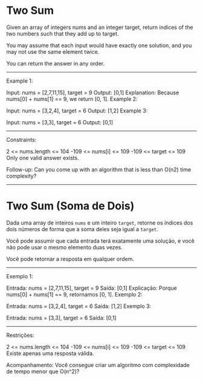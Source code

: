 # Two Sum

Given an array of integers nums and an integer target, return indices of the two numbers such that they add up to target.

You may assume that each input would have exactly one solution, and you may not use the same element twice.

You can return the answer in any order.


---

Example 1:

Input: nums = [2,7,11,15], target = 9
Output: [0,1]
Explanation: Because nums[0] + nums[1] == 9, we return [0, 1].
Example 2:

Input: nums = [3,2,4], target = 6
Output: [1,2]
Example 3:

Input: nums = [3,3], target = 6
Output: [0,1]

---

Constraints:

2 <= nums.length <= 104
-109 <= nums[i] <= 109
-109 <= target <= 109
Only one valid answer exists.


Follow-up: Can you come up with an algorithm that is less than O(n2) time complexity?

---

# Two Sum (Soma de Dois)

Dada uma array de inteiros `nums` e um inteiro `target`, retorne os índices dos dois números de forma que a soma deles seja igual a `target`.

Você pode assumir que cada entrada terá exatamente uma solução, e você não pode usar o mesmo elemento duas vezes.

Você pode retornar a resposta em qualquer ordem.


---

Exemplo 1:

Entrada: nums = [2,7,11,15], target = 9
Saída: [0,1]
Explicação: Porque nums[0] + nums[1] == 9, retornamos [0, 1].
Exemplo 2:

Entrada: nums = [3,2,4], target = 6
Saída: [1,2]
Exemplo 3:

Entrada: nums = [3,3], target = 6
Saída: [0,1]

---

Restrições:

2 <= nums.length <= 104
-109 <= nums[i] <= 109
-109 <= target <= 109
Existe apenas uma resposta válida.


Acompanhamento: Você consegue criar um algoritmo com complexidade de tempo menor que O(n^2)?